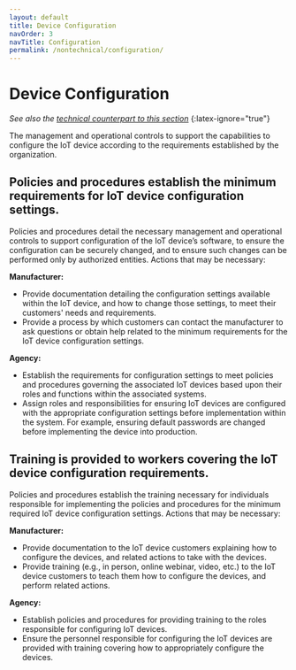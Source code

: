 ```yaml
---
layout: default
title: Device Configuration
navOrder: 3
navTitle: Configuration
permalink: /nontechnical/configuration/
---
```


# Device Configuration

_See also the [technical counterpart to this section](../_Technical/configuration.md)_
{:latex-ignore="true"}

The management and operational controls to support the capabilities to configure the IoT device according to the requirements established by the organization. 

## Policies and procedures establish the minimum requirements for IoT device configuration settings.

Policies and procedures detail the necessary management and operational controls to support configuration of the IoT device’s software, to ensure the configuration can be securely changed, and to ensure such changes can be performed only by authorized entities. Actions that may be necessary:

**Manufacturer:**

- Provide documentation detailing the configuration settings available within the IoT device, and how to change those settings, to meet their customers' needs and requirements.
- Provide a process by which customers can contact the manufacturer to ask questions or obtain help related to the minimum requirements for the IoT device configuration settings.

**Agency:**

- Establish the requirements for configuration settings to meet policies and procedures governing the associated IoT devices based upon their roles and functions within the associated systems.
- Assign roles and responsibilities for ensuring IoT devices are configured with the appropriate configuration settings before implementation within the system. For example, ensuring default passwords are changed before implementing the device into production.

## Training is provided to workers covering the IoT device configuration requirements.

Policies and procedures establish the training necessary for individuals responsible for implementing the policies and procedures for the minimum required IoT device configuration settings. Actions that may be necessary:

**Manufacturer:**

- Provide documentation to the IoT device customers explaining how to configure the devices, and related actions to take with the devices.
- Provide training (e.g., in person, online webinar, video, etc.) to the IoT device customers to teach them how to configure the devices, and perform related actions.

**Agency:**

- Establish policies and procedures for providing training to the roles responsible for configuring IoT devices.
- Ensure the personnel responsible for configuring the IoT devices are provided with training covering how to appropriately configure the devices.
